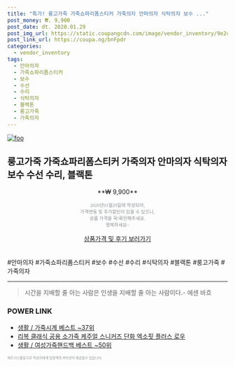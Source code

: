 ```yaml
--- 
title: "특가! 룽고가죽 가죽쇼파리폼스티커 가죽의자 안마의자 식탁의자 보수 ..." 
post_money: ₩. 9,900 
post_date: dt. 2020.01.29 
post_img_url: https://static.coupangcdn.com/image/vendor_inventory/9e2c/a7e7f650a4a2b8d797696b13f60a4db50d9f16f2aa6b5198a19ac6b57ef0.jpg 
post_link_url: https://coupa.ng/bnFpdr 
categories: 
  - vendor_inventory 
tags: 
  - 안마의자 
  - 가죽쇼파리폼스티커 
  - 보수 
  - 수선 
  - 수리 
  - 식탁의자 
  - 블랙톤 
  - 룽고가죽 
  - 가죽의자 
--- 
```

[![foo](https://static.coupangcdn.com/image/vendor_inventory/9e2c/a7e7f650a4a2b8d797696b13f60a4db50d9f16f2aa6b5198a19ac6b57ef0.jpg)](https://coupa.ng/bnFpdr) 

## 룽고가죽 가죽쇼파리폼스티커 가죽의자 안마의자 식탁의자 보수 수선 수리, 블랙톤 
<p style="text-align: center;">**₩ 9,900**</p> 
<p style="text-align: center;"><span style="color: #898c8f; font-family: Georgia,Times,serif; font-size: 0.75em;">2020년01월29일에 작성되어, <br>가격변동 및 추가할인이 있을 수 있으니,<br> 상품 가격을 꼭!확인해주세요.<br>행복하세요~</span> 
</p>	 
<div markdown="0" style="text-align: center;"><a href="https://coupa.ng/bnFpdr" class="btn btn--success">상품가격 및 후기 보러가기</a></div> 
<br><br> 
  #안마의자 #가죽쇼파리폼스티커 #보수 #수선 #수리 #식탁의자 #블랙톤 #룽고가죽 #가죽의자 
<hr> 

> 시간을 지배할 줄 아는 사람은 인생을 지배할 줄 아는 사람이다.- 에센 바흐  


### POWER LINK

* <a href="https://blog.naver.com/santokki14/221788357250" target="_blank">생활 / 가죽시계 베스트 ~37위</a>
* <a href="https://blog.naver.com/fasyy4321/221776831700" target="_blank">리복 클래식 공용 소가죽 케주얼 스니커즈 단화 엑소핏 플러스 로우</a>
* <a href="https://blog.naver.com/santokki14/221789603881" target="_blank">생활 / 여성가죽핸드백 베스트 ~50위</a>

<span style="color: #898c8f; font-family: Georgia,Times,serif; font-size: 0.55em;">파트너스활동으로 작성자에게 일정액의 커미션이 제공될수 있습니다.</span> 
